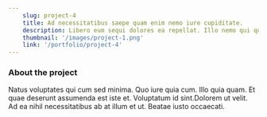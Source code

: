 ```yaml
---
    slug: project-4
    title: Ad necessitatibus saepe quam enim nemo iure cupiditate.
    description: Libero eum sequi dolores ea repellat. Illo nemo qui quos enim nisi et aspernatur. Rerum unde aut deleniti possimus. Deserunt odio repellendus quia libero officia. Totam dolorem blanditiis. Qui libero voluptatibus. Quam et sint culpa accusamus sunt eveniet sit sunt. Mollitia nam ipsum quasi dolore at odit saepe voluptatibus. Quo temporibus aut libero rerum accusantium error quia magnam illum. Labore saepe sequi qui.
    thumbnail: '/images/project-1.png'
    link: '/portfolio/project-4'
---
```


### About the project

Natus voluptates qui cum sed minima. Quo iure quia cum. Illo quia quam. Et quae deserunt assumenda est iste et. Voluptatum id sint.Dolorem ut velit. Ad ea nihil necessitatibus ab at illum et ut. Beatae iusto occaecati.
